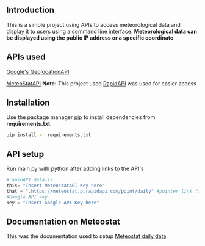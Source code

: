 ## Introduction

This is a simple project using APIs to access meteorological data and display it to users using a command line interface.
**Meteorological data can be displayed using the public IP address or a specific coordinate**
## APIs used
[Google's GeolocationAPI](https://cloud.google.com/)

[MeteoStatAPI](https://dev.meteostat.net/api/) **Note:** This project used [RapidAPI](https://rapidapi.com/) was used for easier access

## Installation
Use the package manager [pip](https://pip.pypa.io/en/stable/) to install dependencies from **requirements.txt**.

```bash
pip install -r requirements.txt
```

## API setup
Run main.py with python after adding links to the API's
```python
#rapidAPI details
this= "Insert MeteostatAPI-Key here"
that = ".https://meteostat.p.rapidapi.com/point/daily" #pointer link for daily data 
#Google API key
key = "Insert Google API Key here"
```
## Documentation on Meteostat
This was the documentation used to setup
[Meteostat daily data](https://dev.meteostat.net/api/stations/daily.html#endpoint)
